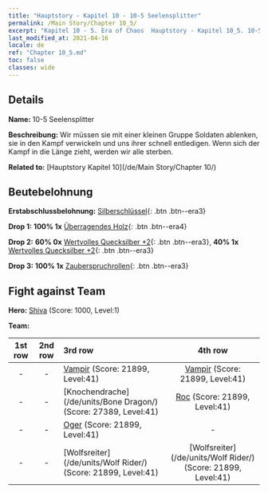 ```yaml
---
title: "Hauptstory - Kapitel 10 - 10-5 Seelensplitter"
permalink: /Main Story/Chapter 10_5/
excerpt: "Kapitel 10 - 5. Era of Chaos  Hauptstory - Kapitel 10_5. 10-5 Seelensplitter"
last_modified_at: 2021-04-16
locale: de
ref: "Chapter 10_5.md"
toc: false
classes: wide
---
```


## Details

 **Name:** 10-5 Seelensplitter

 **Beschreibung:** Wir müssen sie mit einer kleinen Gruppe Soldaten ablenken, sie in den Kampf verwickeln und uns ihrer schnell entledigen. Wenn sich der Kampf in die Länge zieht, werden wir alle sterben.

 **Related to:** [Hauptstory Kapitel 10](/de/Main Story/Chapter 10/)

## Beutebelohnung

 **Erstabschlussbelohnung:** [Silberschlüssel](/de/Items/con_693/){: .btn .btn--era3}

 **Drop 1:** **100% 1x** [Überragendes Holz](/de/Items/mat_34/){: .btn .btn--era4}

 **Drop 2:** **60% 0x** [Wertvolles Quecksilber +2](/de/Items/mat_28/){: .btn .btn--era3}, **40% 1x** [Wertvolles Quecksilber +2](/de/Items/mat_28/){: .btn .btn--era3}

 **Drop 3:** **100% 1x** [Zauberspruchrollen](/de/Items/con_694/){: .btn .btn--era3}


## Fight against Team
 **Hero:** [Shiva](/de/heroes/Shiva/) (Score: 1000, Level:1)

 **Team:**


  | 1st row | 2nd row | 3rd row | 4th row |
  |:----:|:----:|:----|:----:|
  | - | - | [Vampir](/de/units/Vampire/) (Score: 21899, Level:41)  | [Vampir](/de/units/Vampire/) (Score: 21899, Level:41)  |
  | - | - | [Knochendrache](/de/units/Bone Dragon/) (Score: 27389, Level:41)  | [Roc](/de/units/Roc/) (Score: 21899, Level:41)  |
  | - | - | [Oger](/de/units/Ogre/) (Score: 21899, Level:41)  | - |
  | - | - | [Wolfsreiter](/de/units/Wolf Rider/) (Score: 21899, Level:41)  | [Wolfsreiter](/de/units/Wolf Rider/) (Score: 21899, Level:41)  |


